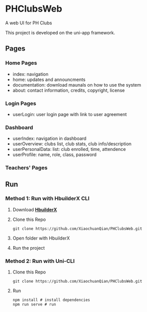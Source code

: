 # PHClubsWeb

A web UI for PH Clubs

This project is developed on the uni-app framework.

## Pages

### Home Pages

- index: navigation
- home: updates and announcments
- documentation: download maunals on how to use the system
- about: contact information, credits, copyright, license

### Login Pages

- userLogin: user login page with link to user agreement

### Dashboard

- userIndex: navigation in dashboard
- userOverview: clubs list, club stats, club info/description
- userPersonalData: list: club enrolled, time, attendence
- userProfile: name, role, class, password

### Teachers' Pages

## Run

### Method 1: Run with HbuilderX CLI

1. Download **[HbuilderX](https://www.dcloud.io/hbuilderx.html)**
2. Clone this Repo
   
   ```
   git clone https://github.com/XiaochuanQian/PHClubsWeb.git
   ```
3. Open folder with HbuilderX
4. Run the project

### Method 2: Run with Uni-CLI

1. Clone this Repo
   
   ```
   git clone https://github.com/XiaochuanQian/PHClubsWeb.git
   ```
2. Run
   
   ```
   npm install # install dependencies
   npm run serve # run
   ```


